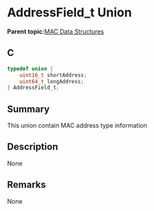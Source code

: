 # AddressField\_t Union

**Parent topic:**[MAC Data Structures](GUID-D83EFB67-1CD2-4DDB-825D-8A6090B47CA1.md)

## C

```c
typedef union {
    uint16_t shortAddress;
    uint64_t longAddress;
} AddressField_t;

```

## Summary

This union contain MAC address type information

## Description

None

## Remarks

None

